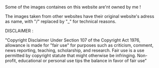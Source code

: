 Some of the images containes on this website are'nt owned by me !

The images taken from other websites have their original website's adress as name, with "/" replaced by "_" for technical reasons.


DISCLAIMER :

"Copyright Disclaimer Under Section 107 of the Copyright Act 1976, allowance is made for "fair use" for purposes such as
criticism, comment, news reporting, teaching, scholarship, and research. Fair use is a use permitted by copyright statute that
might otherwise be infringing. Non-profit, educational or personal use tips the balance in favor of fair use"
